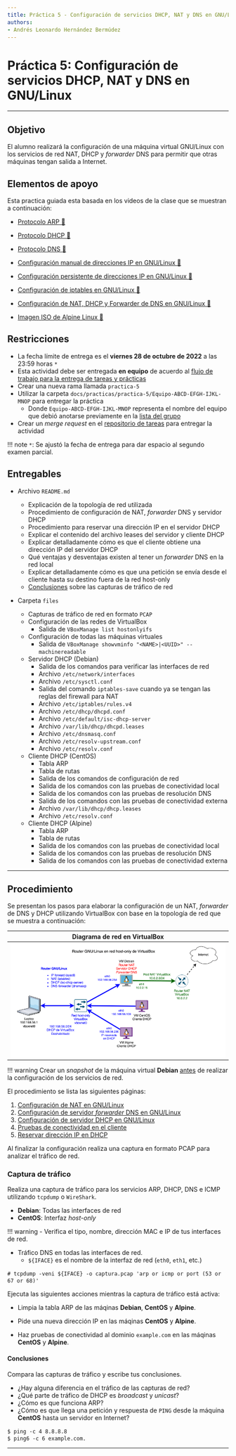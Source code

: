 ```yaml
---
title: Práctica 5 - Configuración de servicios DHCP, NAT y DNS en GNU/Linux
authors:
- Andrés Leonardo Hernández Bermúdez
---
```


# Práctica 5: Configuración de servicios DHCP, NAT y DNS en GNU/Linux

--------------------------------------------------------------------------------

## Objetivo

El alumno realizará la configuración de una máquina virtual GNU/Linux con los servicios de red NAT, DHCP y _forwarder_ DNS para permitir que otras máquinas tengan salida a Internet.

## Elementos de apoyo

Esta practica guiada esta basada en los videos de la clase que se muestran a continuación:

- [Protocolo ARP 📼][video-protocolo-arp]
- [Protocolo DHCP 📼][video-protocolo-dhcp]
- [Protocolo DNS 📼][video-protocolo-dns]

- [Configuración manual de direcciones IP en GNU/Linux 📼][video-ip-manual]
- [Configuración persistente de direcciones IP en GNU/Linux 📼][video-ip-persistente]
- [Configuración de iptables en GNU/Linux 📼][video-iptables]
- [Configuración de NAT, DHCP y Forwarder de DNS en GNU/Linux 📼][video-nat-dhcp-dns]

- [Imagen ISO de Alpine Linux 💽][alpine-linux-iso]

## Restricciones

- La fecha límite de entrega es el **viernes 28 de octubre de 2022** a las 23:59 horas `*`
- Esta actividad debe ser entregada **en equipo** de acuerdo al [flujo de trabajo para la entrega de tareas y prácticas][flujo-de-trabajo]
- Crear una nueva rama llamada `practica-5`
- Utilizar la carpeta `docs/practicas/practica-5/Equipo-ABCD-EFGH-IJKL-MNOP` para entregar la práctica
    - Donde `Equipo-ABCD-EFGH-IJKL-MNOP` representa el nombre del equipo que debió anotarse previamente en la [lista del grupo][lista-redes]
- Crear un _merge request_ en el [repositorio de tareas][repo-tareas] para entregar la actividad

!!! note
    `*`: Se ajustó la fecha de entrega para dar espacio al segundo examen parcial.

## Entregables

- Archivo `README.md`
    - Explicación de la topología de red utilizada
    - Procedimiento de configuración de NAT, _forwarder_ DNS y servidor DHCP
    - Procedimiento para reservar una dirección IP en el servidor DHCP
    - Explicar el contenido del archivo leases del servidor y cliente DHCP
    - Explicar detalladamente cómo es que el cliente obtiene una dirección IP del servidor DHCP
    - Qué ventajas y desventajas existen al tener un _forwarder_ DNS en la red local
    - Explicar detalladamente cómo es que una petición se envía desde el cliente hasta su destino fuera de la red host-only
    - [Conclusiones](#conclusiones) sobre las capturas de tráfico de red

- Carpeta `files`
    - Capturas de tráfico de red en formato `PCAP`
    - Configuración de las redes de VirtualBox
        - Salida de `VBoxManage list hostonlyifs`
    - Configuración de todas las máquinas virtuales
        - Salida de `VBoxManage showvminfo "<NAME>|<UUID>" --machinereadable`
    - Servidor DHCP (Debian)
        - Salida de los comandos para verificar las interfaces de red
        - Archivo `/etc/network/interfaces`
        - Archivo `/etc/sysctl.conf`
        - Salida del comando `iptables-save` cuando ya se tengan las reglas del firewall para NAT
        - Archivo `/etc/iptables/rules.v4`
        - Archivo `/etc/dhcp/dhcpd.conf`
        - Archivo `/etc/default/isc-dhcp-server`
        - Archivo `/var/lib/dhcp/dhcpd.leases`
        - Archivo `/etc/dnsmasq.conf`
        - Archivo `/etc/resolv-upstream.conf`
        - Archivo `/etc/resolv.conf`
    - Cliente DHCP (CentOS)
        - Tabla ARP
        - Tabla de rutas
        - Salida de los comandos de configuración de red
        - Salida de los comandos con las pruebas de conectividad local
        - Salida de los comandos con las pruebas de resolución DNS
        - Salida de los comandos con las pruebas de conectividad externa
        - Archivo `/var/lib/dhcp/dhcp.leases`
        - Archivo `/etc/resolv.conf`
    - Cliente DHCP (Alpine)
        - Tabla ARP
        - Tabla de rutas
        - Salida de los comandos con las pruebas de conectividad local
        - Salida de los comandos con las pruebas de resolución DNS
        - Salida de los comandos con las pruebas de conectividad externa

--------------------------------------------------------------------------------

## Procedimiento

Se presentan los pasos para elaborar la configuración de un NAT, _forwarder_ de DNS y DHCP utilizando VirtualBox con base en la topología de red que se muestra a continuación:

| Diagrama de red en VirtualBox |
|:-----------------------------:|
| ![](img/diagrama_red.png)

!!! warning
    Crear un _snapshot_ de la máquina virtual **Debian** <u>antes</u> de realizar la configuración de los servicios de red.

El procedimiento se lista las siguientes páginas:

1. [Configuración de NAT en GNU/Linux][config-nat-linux]
2. [Configuración de servidor _forwarder_ DNS en GNU/Linux][config-dns-linux]
3. [Configuración de servidor DHCP en GNU/Linux][config-dhcp-linux]
4. [Pruebas de conectividad en el cliente][pruebas-conectividad]
5. [Reservar dirección IP en DHCP][reservar-ip-dhcp]

[config-nat-linux]: configuracion-nat-linux.md
[config-dhcp-linux]: configuracion-dhcp-linux.md
[config-dns-linux]: configuracion-dns-linux.md
[pruebas-conectividad]: pruebas-conectividad.md
[reservar-ip-dhcp]: reservar-ip-dhcp.md

Al finalizar la configuración realiza una captura en formato PCAP para analizar el tráfico de red.

### Captura de tráfico

Realiza una captura de tráfico para los servicios ARP, DHCP, DNS e ICMP utilizando `tcpdump` o `WireShark`.

- **Debian**: Todas las interfaces de red
- **CentOS**: Interfaz _host-only_

!!! warning
    - Verifica el tipo, nombre, dirección MAC e IP de tus interfaces de red.

- Tráfico DNS en todas las interfaces de red.
    - `${IFACE}` es el nombre de la interfaz de red (`eth0`, `eth1`, etc.)

```
# tcpdump -veni ${IFACE} -o captura.pcap 'arp or icmp or port (53 or 67 or 68)'
```

Ejecuta las siguientes acciones mientras la captura de tráfico está activa:

- Limpia la tabla ARP de las máqinas **Debian**, **CentOS** y **Alpine**.

- Pide una nueva dirección IP en las máqinas **CentOS** y **Alpine**.

- Haz pruebas de conectividad al dominio `example.com` en las máqinas **CentOS** y **Alpine**.

#### Conclusiones

Compara las capturas de tráfico y escribe tus conclusiones.

- ¿Hay alguna diferencia en el tráfico de las capturas de red?
- ¿Qué parte de tráfico de DHCP es _broadcast_ y _unicast_?
- ¿Cómo es que funciona ARP?
- ¿Cómo es que llega una petición y respuesta de `PING` desde la máquina **CentOS** hasta un servidor en Internet?

```
$ ping -c 4 8.8.8.8
$ ping6 -c 6 example.com.
```

--------------------------------------------------------------------------------

[flujo-de-trabajo]: https://redes-ciencias-unam.gitlab.io/2023-1/tareas-redes/workflow/
[repo-tareas]: https://gitlab.com/Redes-Ciencias-UNAM/2023-1/tareas-redes/-/merge_requests

[lista-redes]: https://tinyurl.com/Lista-Redes-2023-1

[video-protocolo-arp]: https://www.youtube.com/watch?v=bqNLVQDqmLk
[video-protocolo-dhcp]: https://www.youtube.com/watch?v=6l4WQJfD7o0
[video-protocolo-dns]: https://www.youtube.com/watch?v=r4PntflJs9E

[video-ip-manual]: https://www.youtube.com/watch?v=H74s4_oJNYY
[video-ip-persistente]: https://www.youtube.com/watch?v=UErZ4i9XmLM
[video-iptables]: https://www.youtube.com/watch?v=6lYnadL60Cs
[video-nat-dhcp-dns]: https://www.youtube.com/watch?v=BzL3MQkHjwg

[cisco-modeling-labs]: https://developer.cisco.com/docs/modeling-labs/

[alpine-linux-iso]: https://dl-cdn.alpinelinux.org/alpine/v3.16/releases/x86_64/alpine-virt-3.16.2-x86_64.iso

[tinycore-linux-iso]: http://tinycorelinux.net/13.x/x86/release/Core-13.0.iso
[tinycore-linux-x64-iso]: http://tinycorelinux.net/13.x/x86_64/release/CorePure64-13.0.iso
